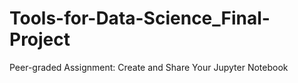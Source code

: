 # Tools-for-Data-Science_Final-Project
Peer-graded Assignment: Create and Share Your Jupyter Notebook
